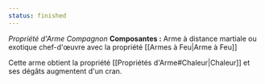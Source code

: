 ```yaml
---
status: finished
---
```

_Propriété d'Arme Compagnon_
__Composantes :__ Arme à distance martiale ou exotique chef-d'œuvre avec la propriété [[Armes à Feu|Arme à Feu]]

Cette arme obtient la propriété [[Propriétés d'Arme#Chaleur|Chaleur]] et ses dégâts augmentent d'un cran.